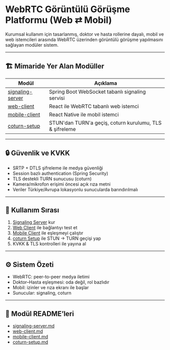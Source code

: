 # WebRTC Görüntülü Görüşme Platformu (Web ⇄ Mobil)

Kurumsal kullanım için tasarlanmış, doktor ve hasta rollerine dayalı, mobil ve web istemcileri arasında WebRTC üzerinden görüntülü görüşme yapılmasını sağlayan modüler sistem.

---

## 🏗️ Mimaride Yer Alan Modüller

| Modül                                     | Açıklama                                                |
| ----------------------------------------- | ------------------------------------------------------- |
| [signaling-server](./signaling-server.md) | Spring Boot WebSocket tabanlı signaling servisi         |
| [web-client](./web-client.md)             | React ile WebRTC tabanlı web istemci                    |
| [mobile-client](./mobile-client.md)       | React Native ile mobil istemci                          |
| [coturn-setup](./coturn-setup.md)         | STUN'dan TURN'a geçiş, coturn kurulumu, TLS & şifreleme |

---

## 🔒 Güvenlik ve KVKK

- SRTP + DTLS şifreleme ile medya güvenliği
- Session bazlı authentication (Spring Security)
- TLS destekli TURN sunucusu (coturn)
- Kamera/mikrofon erişimi öncesi açık rıza metni
- Veriler Türkiye/Avrupa lokasyonlu sunucularda barındırılmalı

---

## 🧭 Kullanım Sırası

1. [Signaling Server](./signaling-server.md) kur
2. [Web Client](./web-client.md) ile bağlantıyı test et
3. [Mobile Client](./mobile-client.md) ile eşleşmeyi çalıştır
4. [coturn Setup](./coturn-setup.md) ile STUN → TURN geçişi yap
5. KVKK & TLS kontrolleri ile yayına al

---

## ⚙️ Sistem Özeti

- WebRTC: peer-to-peer medya iletimi
- Doktor–Hasta eşleşmesi: oda değil, rol bazlıdır
- Mobil: izinler ve rıza ekranı ile başlar
- Sunucular: signaling, coturn

---

## 📂 Modül README’leri

- [signaling-server.md](./signaling-server.md)
- [web-client.md](./web-client.md)
- [mobile-client.md](./mobile-client.md)
- [coturn-setup.md](./coturn-setup.md)

